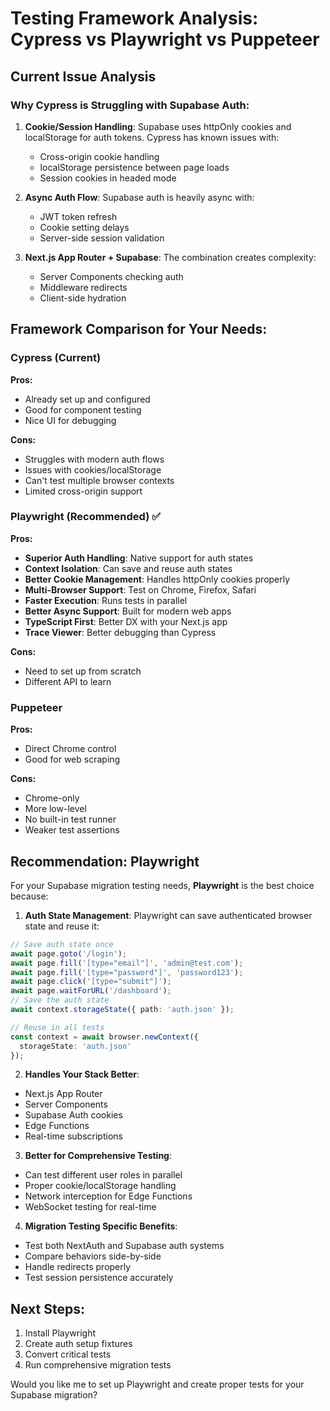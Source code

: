 # Testing Framework Analysis: Cypress vs Playwright vs Puppeteer

## Current Issue Analysis

### Why Cypress is Struggling with Supabase Auth:

1. **Cookie/Session Handling**: Supabase uses httpOnly cookies and localStorage for auth tokens. Cypress has known issues with:
   - Cross-origin cookie handling
   - localStorage persistence between page loads
   - Session cookies in headed mode

2. **Async Auth Flow**: Supabase auth is heavily async with:
   - JWT token refresh
   - Cookie setting delays
   - Server-side session validation

3. **Next.js App Router + Supabase**: The combination creates complexity:
   - Server Components checking auth
   - Middleware redirects
   - Client-side hydration

## Framework Comparison for Your Needs:

### Cypress (Current)
**Pros:**
- Already set up and configured
- Good for component testing
- Nice UI for debugging

**Cons:**
- Struggles with modern auth flows
- Issues with cookies/localStorage
- Can't test multiple browser contexts
- Limited cross-origin support

### Playwright (Recommended) ✅
**Pros:**
- **Superior Auth Handling**: Native support for auth states
- **Context Isolation**: Can save and reuse auth states
- **Better Cookie Management**: Handles httpOnly cookies properly
- **Multi-Browser Support**: Test on Chrome, Firefox, Safari
- **Faster Execution**: Runs tests in parallel
- **Better Async Support**: Built for modern web apps
- **TypeScript First**: Better DX with your Next.js app
- **Trace Viewer**: Better debugging than Cypress

**Cons:**
- Need to set up from scratch
- Different API to learn

### Puppeteer
**Pros:**
- Direct Chrome control
- Good for web scraping

**Cons:**
- Chrome-only
- More low-level
- No built-in test runner
- Weaker test assertions

## Recommendation: Playwright

For your Supabase migration testing needs, **Playwright** is the best choice because:

1. **Auth State Management**: Playwright can save authenticated browser state and reuse it:
```typescript
// Save auth state once
await page.goto('/login');
await page.fill('[type="email"]', 'admin@test.com');
await page.fill('[type="password"]', 'password123');
await page.click('[type="submit"]');
await page.waitForURL('/dashboard');
// Save the auth state
await context.storageState({ path: 'auth.json' });

// Reuse in all tests
const context = await browser.newContext({
  storageState: 'auth.json'
});
```

2. **Handles Your Stack Better**:
- Next.js App Router
- Server Components
- Supabase Auth cookies
- Edge Functions
- Real-time subscriptions

3. **Better for Comprehensive Testing**:
- Can test different user roles in parallel
- Proper cookie/localStorage handling
- Network interception for Edge Functions
- WebSocket testing for real-time

4. **Migration Testing Specific Benefits**:
- Test both NextAuth and Supabase auth systems
- Compare behaviors side-by-side
- Handle redirects properly
- Test session persistence accurately

## Next Steps:

1. Install Playwright
2. Create auth setup fixtures
3. Convert critical tests
4. Run comprehensive migration tests

Would you like me to set up Playwright and create proper tests for your Supabase migration?